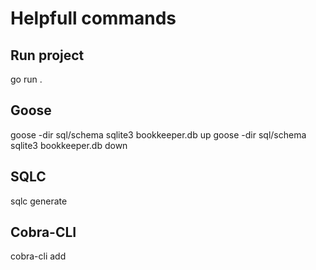 # Helpfull commands

## Run project
go run .

## Goose
goose -dir sql/schema sqlite3 bookkeeper.db up
goose -dir sql/schema sqlite3 bookkeeper.db down

## SQLC
sqlc generate

## Cobra-CLI
cobra-cli add <commandName>